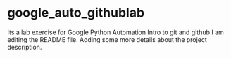 # google_auto_githublab
Its a lab exercise for Google Python Automation Intro to git and github
I am editing the README file. Adding some more details about the project description.
